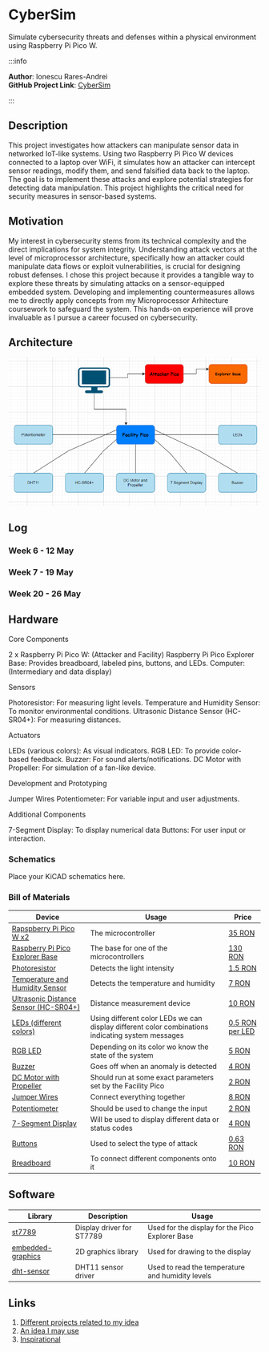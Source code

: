 # CyberSim
Simulate cybersecurity threats and defenses within a physical environment using Raspberry Pi Pico W.

:::info 

**Author**: Ionescu Rares-Andrei \
**GitHub Project Link**: [CyberSim](https://github.com/UPB-FILS-MA/project-RaresI)

:::

## Description

This project investigates how attackers can manipulate sensor data in networked IoT-like systems.  Using two Raspberry Pi Pico W devices connected to a laptop over WiFi, it simulates how an attacker can intercept sensor readings, modify them, and send falsified data back to the laptop. The goal is to implement these attacks and explore potential strategies for detecting data manipulation. This project highlights the critical need for security measures in sensor-based systems.

## Motivation

My interest in cybersecurity stems from its technical complexity and the direct implications for system integrity.  Understanding attack vectors at the level of microprocessor architecture, specifically how an attacker could manipulate data flows or exploit vulnerabilities, is crucial for designing robust defenses.  I chose this project because it provides a tangible way to explore these threats by simulating attacks on a sensor-equipped embedded system. Developing and implementing countermeasures allows me to directly apply concepts from my Microprocessor Arhitecture coursework to safeguard the system. This hands-on experience will prove invaluable as I pursue a career focused on cybersecurity.

## Architecture 

![architecture](architecture.png)

## Log

<!-- write every week your progress here -->

### Week 6 - 12 May

### Week 7 - 19 May

### Week 20 - 26 May

## Hardware

Core Components

2 x Raspberry Pi Pico W: (Attacker and Facility)
Raspberry Pi Pico Explorer Base: Provides breadboard, labeled pins, buttons, and LEDs.
Computer: (Intermediary and data display)

Sensors

Photoresistor: For measuring light levels.
Temperature and Humidity Sensor: To monitor environmental conditions.
Ultrasonic Distance Sensor (HC-SR04+): For measuring distances.

Actuators

LEDs (various colors): As visual indicators.
RGB LED: To provide color-based feedback.
Buzzer: For sound alerts/notifications.
DC Motor with Propeller: For simulation of a fan-like device.

Development and Prototyping

Jumper Wires
Potentiometer: For variable input and user adjustments.

Additional Components

7-Segment Display: To display numerical data
Buttons: For user input or interaction.

### Schematics

Place your KiCAD schematics here.

### Bill of Materials

<!-- Fill out this table with all the hardware components that you might need.

The format is 
```
| [Device](link://to/device) | This is used ... | [price](link://to/store) |

```

-->

| Device | Usage | Price |
|--------|--------|-------|
| [Rapspberry Pi Pico W x2](https://www.raspberrypi.com/documentation/microcontrollers/raspberry-pi-pico.html) | The microcontroller | [35 RON](https://www.optimusdigital.ro/en/raspberry-pi-boards/12394-raspberry-pi-pico-w.html) |
| [Raspberry Pi Pico Explorer Base](https://shop.pimoroni.com/products/pico-explorer-base?variant=32369514315859) | The base for one of the microcontrollers | [130 RON](https://ro.mouser.com/ProductDetail/397-PIM550) |
| [Photoresistor](https://components101.com/resistors/ldr-datasheet) | Detects the light intensity | [1.5 RON](https://www.optimusdigital.ro/en/others/1863-fotorezistor-tip-5528.html) |
| [Temperature and Humidity Sensor](https://www.mouser.com/datasheet/2/758/DHT11-Technical-Data-Sheet-Translated-Version-1143054.pdf) | Detects the temperature and humidity | [7 RON](https://www.optimusdigital.ro/en/temperature-sensors/99-dht11-temperature-sensor-module.html) |
| [Ultrasonic Distance Sensor (HC-SR04+)](https://www.alldatasheet.com/view.jsp?Searchword=Hcsr04&gad_source=1&gclid=Cj0KCQjwudexBhDKARIsAI-GWYUtzlbllo0qK59ZEciRPX4ooaixkCioHd7qW3eahiRhZLflTwBjznMaAm-zEALw_wcB) | Distance measurement device | [10 RON](https://ardushop.ro/ro/electronica/47-modul-senzor-ultrasonic-detector-distanta.html?gad_source=1&gclid=Cj0KCQjwudexBhDKARIsAI-GWYX_pjVdyoY5swF4wHxKcwHzeHc6-E-VAYLQRBWSBOs0_IPNZJOpLMQaAm1ZEALw_wcB) |
| [LEDs (different colors)](https://www.farnell.com/datasheets/1498852.pdf) | Using different color LEDs we can display different color combinations indicating system messages | [0.5 RON per LED](https://ardushop.ro/ro/electronica/299-led-5mm.html?search_query=LED&results=242) |
| [RGB LED](https://www.farnell.com/datasheets/3497864.pdf) | Depending on its color wo know the state of the system | [5 RON](https://ardushop.ro/ro/electronica/271-led-tricolor-cu-catod-comun.html?search_query=RGB+LED&results=249) |
| [Buzzer](https://components101.com/misc/buzzer-pinout-working-datasheet) | Goes off when an anomaly is detected | [4 RON](https://ardushop.ro/ro/electronica/194-buzzer.html?search_query=buzzer&results=16) |
| [DC Motor with Propeller](https://ardushop.ro/ro/motoare-si-drivere/437-motoras-curent-continuu.html) | Should run at some exact parameters set by the Facility Pico | [2 RON](https://ardushop.ro/ro/motoare-si-drivere/437-motoras-curent-continuu.html) |
| [Jumper Wires](https://media.digikey.com/pdf/Data%20Sheets/Digi-Key%20PDFs/Jumper_Wire_Kits.pdf) | Connect everything together | [8 RON](https://www.optimusdigital.ro/en/wires-with-connectors/12-breadboard-jumper-wire-set.html) |
| [Potentiometer](https://www.handsontec.com/dataspecs/passive/WH148%20Pot-meter.pdf) | Should be used to change the input | [2 RON](https://www.optimusdigital.ro/en/potentiometers/901-10k-wh148-variable-resistor.html) |
| [7-Segment Display](https://www.sparkfun.com/datasheets/Components/LED/7-Segment/YSD-439AR6B-35.pdf) | Will be used to display different data or status codes | [4 RON](lhttps://ardushop.ro/ro/electronica/191-display-led-4x7-segmente.html?search_query=Display+led+7+segmente&results=312) |
| [Buttons](https://components101.com/switches/push-button) | Used to select the type of attack | [0.63 RON](https://ardushop.ro/ro/home/97-buton-mic-push-button-trough-hole.html?search_query=push+button&results=30) |
| [Breadboard](https://components101.com/sites/default/files/component_datasheet/Breadboard%20Datasheet.pdfn) | To connect different components onto it | [10 RON](https://ardushop.ro/ro/electronica/33-breadboard-830.html?search_query=breadboard&results=31) |


## Software

| Library | Description | Usage |
|---------|-------------|-------|
| [st7789](https://github.com/almindor/st7789) | Display driver for ST7789 | Used for the display for the Pico Explorer Base |
| [embedded-graphics](https://github.com/embedded-graphics/embedded-graphics) | 2D graphics library | Used for drawing to the display |
| [dht-sensor](https://docs.rs/dht-sensor/latest/dht_sensor/) | DHT11 sensor driver | Used to read the temperature and humidity levels |

## Links

<!-- Add a few links that inspired you and that you think you will use for your project -->

1. [Different projects related to my idea](https://github.com/raspberrypi/pico-examples)
2. [An idea I may use](https://www.youtube.com/watch?v=e_f9p-_JWZw&ab_channel=NetworkChuck)
3. [Inspirational](https://www.raspberrypi.com/news/hacking-ikea/)
